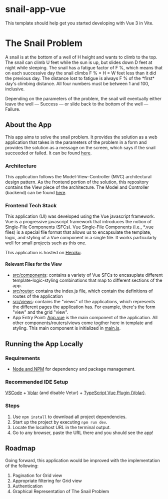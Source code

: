 # snail-app-vue

This template should help get you started developing with Vue 3 in Vite.

# The Snail Problem

A snail is at the bottom of a well of H height and wants to climb to the top. The snail can climb U feet while the sun is up, but slides down D feet at night while sleeping. The snail has a fatigue factor of F %, which means that on each successive day the snail climbs F % * H = W feet less than it did the previous day. The distance lost to fatigue is always F % of the *first\* day's climbing distance. All four numbers must be between 1 and 100, inclusive.

Depending on the parameters of the problem, the snail will eventually either leave the well — Success — or slide back to the bottom of the well — Failure.

## About the App

This app aims to solve the snail problem. It provides the solution as a web application that takes in the parameters of the problem in a form and provides the solution as a message on the screen, which says if the snail succeeded or failed. It can be found [here](https://snail-view.herokuapp.com/).

### Architecture

This application follows the Model-View-Controller (MVC) architectural design pattern. As the frontend portion of the solution, this repository contains the View piece of the architecture. The Model and Controller (backend) can be found [here](https://github.com/esarrit/snail-problem).

### Frontend Tech Stack

This application (UI) was developed using the Vue javascript framework. Vue is a progressive javascript framework that introduces the notion of Single-File Components (SFCs). Vue Single-File Components (i.e., \*.vue files) is a special file format that allows us to encapsulate the template, logic, and styling of a Vue component in a single file. It works particularly well for small projects such as this one.

This application is hosted on [Heroku](https://www.heroku.com/).

#### Relevant Files for the View

- [src/components](https://github.com/esarrit/snail-problem-frontend/tree/main/src/components): contains a variety of Vue SFCs to encasuplate different template-logic-styling combinations that map to different sections of the app.
- [src/router](https://github.com/esarrit/snail-problem-frontend/tree/main/src/router): contains the index.js file, which contain the definitions of routes of the application
- [src/views](https://github.com/esarrit/snail-problem-frontend/tree/main/src/views): contains the "views" of the applications, which represents the different pages the application has. For example, there's the form "view" and the grid "view".
- App Entry Point: [App.vue](https://github.com/esarrit/snail-problem-frontend/blob/main/src/App.vue) is the main component of the application. All other components/routers/views come togther here in template and styling. This main component is initialized in [main.js](https://github.com/esarrit/snail-problem-frontend/blob/main/src/main.js).

## Running the App Locally

### Requirements

- [Node and NPM](https://nodejs.org/en/) for dependency and package management.

### Recommended IDE Setup

[VSCode](https://code.visualstudio.com/) + [Volar](https://marketplace.visualstudio.com/items?itemName=Vue.volar) (and disable Vetur) + [TypeScript Vue Plugin (Volar)](https://marketplace.visualstudio.com/items?itemName=Vue.vscode-typescript-vue-plugin).

### Steps

1. Use `npm install` to download all project dependencies.
2. Start up the project by executing `npm run dev`.
3. Locate the localhost URL in the terminal output.
4. Go to any browser, paste the URL there and you should see the app!

## Roadmap

Going forward, this application would be improved with the implementation of the following:

1. Pagination for Grid view
2. Appropriate filtering for Grid view
3. Authentication
4. Graphical Representation of The Snail Problem
